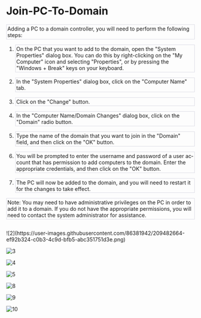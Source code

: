 # Join-PC-To-Domain
<!DOCTYPE html>
<html>

</head>
<body lang="en-US" link="#000080" vlink="#800000" dir="ltr"><p style="border: 1px solid #d9d9e3; padding: 0.02in">
Adding a PC to a domain controller, you will need to perform the
following steps:</p>
<ol>
	<li><p style="border: 1px solid #d9d9e3; padding: 0.02in">On the PC
	that you want to add to the domain, open the &quot;System
	Properties&quot; dialog box. You can do this by right-clicking on
	the &quot;My Computer&quot; icon and selecting &quot;Properties&quot;,
	or by pressing the &quot;Windows + Break&quot; keys on your
	keyboard.</p>
	<li><p style="border: 1px solid #d9d9e3; padding: 0.02in">In the
	&quot;System Properties&quot; dialog box, click on the &quot;Computer
	Name&quot; tab.</p>
	<li><p style="border: 1px solid #d9d9e3; padding: 0.02in">Click on
	the &quot;Change&quot; button.</p>
	<li><p style="border: 1px solid #d9d9e3; padding: 0.02in">In the
	&quot;Computer Name/Domain Changes&quot; dialog box, click on the
	&quot;Domain&quot; radio button.</p>
	<li><p style="border: 1px solid #d9d9e3; padding: 0.02in">Type the
	name of the domain that you want to join in the &quot;Domain&quot;
	field, and then click on the &quot;OK&quot; button.</p>
	<li><p style="border: 1px solid #d9d9e3; padding: 0.02in">You will
	be prompted to enter the username and password of a user account
	that has permission to add computers to the domain. Enter the
	appropriate credentials, and then click on the &quot;OK&quot;
	button.</p>
	<li><p style="border: 1px solid #d9d9e3; padding: 0.02in">The PC
	will now be added to the domain, and you will need to restart it for
	the changes to take effect.</p>
</ol>
<p style="border: 1px solid #d9d9e3; padding: 0.02in">Note: You may
need to have administrative privileges on the PC in order to add it
to a domain. If you do not have the appropriate permissions, you will
need to contact the system administrator for assistance.</p>
<p style="line-height: 100%; margin-bottom: 0in"><br/>

</p>
</body>
</html>
![2](https://user-images.githubusercontent.com/86381942/209482664-ef92b324-c0b3-4c9d-bfb5-abc351751d3e.png)


![3](https://user-images.githubusercontent.com/86381942/209482667-5e231373-f0ec-4895-b221-3b5465426593.png)

![4](https://user-images.githubusercontent.com/86381942/209482670-e48b0b7d-a7df-40ea-abaf-a167e5745a76.png)

![5](https://user-images.githubusercontent.com/86381942/209482673-54aec776-0207-46aa-b2cf-81c69de3d3a9.png)


![8](https://user-images.githubusercontent.com/86381942/209482674-d1ae8691-0e3d-42aa-89df-275b600b7b5f.png)


![9](https://user-images.githubusercontent.com/86381942/209482677-3deb097b-68d7-4649-ad6e-e770fa6c3425.png)

![10](https://user-images.githubusercontent.com/86381942/209482681-4b52b6a1-87a6-464a-b805-dfd8da84b383.png)

